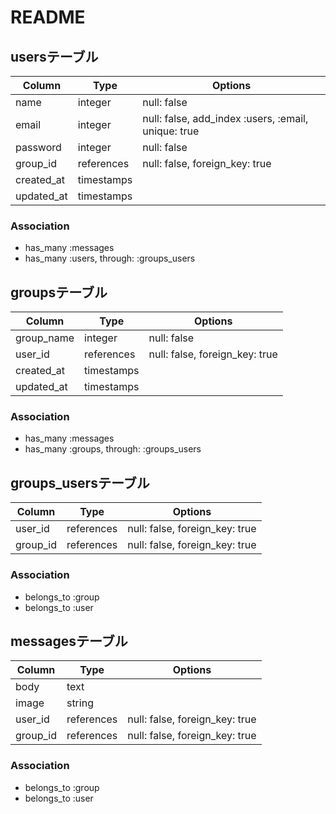 # README

## usersテーブル

|Column|Type|Options|
|------|----|-------|
|name|integer|null: false|
|email|integer|null: false, add_index :users, :email, unique: true|
|password|integer|null: false|
|group_id|references|null: false, foreign_key: true|
|created_at|timestamps||
|updated_at|timestamps||

### Association
- has_many :messages
- has_many :users, through: :groups_users

## groupsテーブル

|Column|Type|Options|
|------|----|-------|
|group_name|integer|null: false|
|user_id|references|null: false, foreign_key: true|
|created_at|timestamps||
|updated_at|timestamps||

### Association
- has_many :messages
- has_many :groups, through: :groups_users


## groups_usersテーブル

|Column|Type|Options|
|------|----|-------|
|user_id|references|null: false, foreign_key: true|
|group_id|references|null: false, foreign_key: true|

### Association
- belongs_to :group
- belongs_to :user


## messagesテーブル

|Column|Type|Options|
|------|----|-------|
|body|text||
|image|string||
|user_id|references|null: false, foreign_key: true|
|group_id|references|null: false, foreign_key: true|

### Association
- belongs_to :group
- belongs_to :user

